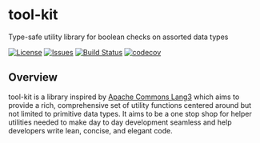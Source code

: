 # tool-kit

Type-safe utility library for boolean checks on assorted data types

[![License](https://img.shields.io/badge/license-apache_2.0-green.svg)](https://opensource.org/licenses/Apache-2.0)
[![Issues](https://img.shields.io/github/issues/asharnadeem/tool-kit)](https://github.com/asharnadeem/tool-kit/issues)
[![Build Status](https://github.com/asharnadeem/tool-kit/actions/workflows/build.yml/badge.svg)](https://github.com/asharnadeem/tool-kit/actions/workflows/build.yml)
[![codecov](https://codecov.io/gh/asharnadeem/tool-kit/branch/main/graph/badge.svg?token=AVIQP2EFWK)](https://codecov.io/gh/asharnadeem/tool-kit)

## Overview

tool-kit is a library inspired by [Apache Commons Lang3](https://commons.apache.org/proper/commons-lang/apidocs/org/apache/commons/lang3/) which aims to provide a rich, comprehensive set of utility functions centered around but not limited to primitive data types. It aims to be a one stop shop for helper utilities needed to make day to day development seamless and help developers write lean, concise, and elegant code.
